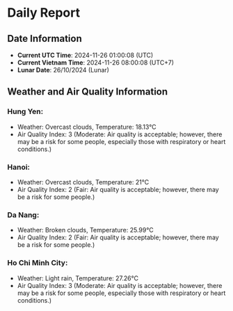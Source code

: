 # Daily Report
## Date Information
- **Current UTC Time**: 2024-11-26 01:00:08 (UTC)
- **Current Vietnam Time**: 2024-11-26 08:00:08 (UTC+7)
- **Lunar Date**: 26/10/2024 (Lunar)

## Weather and Air Quality Information

### Hung Yen:
- Weather: Overcast clouds, Temperature: 18.13°C
- Air Quality Index: 3 (Moderate: Air quality is acceptable; however, there may be a risk for some people, especially those with respiratory or heart conditions.)

### Hanoi:
- Weather: Overcast clouds, Temperature: 21°C
- Air Quality Index: 2 (Fair: Air quality is acceptable; however, there may be a risk for some people.)

### Da Nang:
- Weather: Broken clouds, Temperature: 25.99°C
- Air Quality Index: 2 (Fair: Air quality is acceptable; however, there may be a risk for some people.)

### Ho Chi Minh City:
- Weather: Light rain, Temperature: 27.26°C
- Air Quality Index: 3 (Moderate: Air quality is acceptable; however, there may be a risk for some people, especially those with respiratory or heart conditions.)
